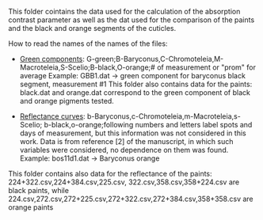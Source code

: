 This folder cointains the data used for the calculation of the absorption contrast parameter as well as the dat used for the comparison of the paints and the black and orange segments of the cuticles. 

How to read the names of the names of the files:

* [Green components](/Green-components): G-green;B-Baryconus,C-Chromoteleia,M-Macroteleia,S-Scelio;B-black,O-orange;# of measurement or "prom" for average
Example: GBB1.dat -> green component for baryconus black segment, measurement #1 
This folder also contains data for the paints: black.dat and orange.dat correspond to the green component of black and orange pigments tested.

* [Reflectance curves](/Reflectance-curves): b-Baryconus,c-Chromoteleia,m-Macroteleia,s-Scelio; b-black,o-orange;following numbers and letters label spots and days of measurement, but this information was not considered in this work. Data is from reference [2] of the manuscript, in which such variables were considered, no dependence on them was found.
Example: bos11d1.dat -> Baryconus orange

This folder contains also data for the reflectance of the paints: 224+322.csv,224+384.csv,225.csv, 322.csv,358.csv,358+224.csv are black paints, while 224.csv,272.csv,272+225.csv,272+322.csv,272+384.csv,358+358.csv are orange paints

